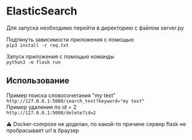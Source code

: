 # ElasticSearch
Для запуска необходимо перейти в директорию с файлом server.py  

Подтянуть зависимости приложения с помощью   
```pip3 install -r req.txt```   

Запуск приложения с помощью команды  
```python3 -m flask run```  

## Использование  
Пример поиска словосочетания "my text"  
```http://127.0.0.1:5000/search_text?keyword="my text"```  
Пример удаления по id = 2  
```http://127.0.0.1:5000/delete?id=2```  

:warning: Docker-compose не доделан, по какой-то причине сервер flask не пробрасывает url в браузер
